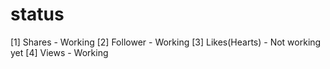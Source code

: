# status
[1] Shares - Working
[2] Follower - Working
[3] Likes(Hearts) - Not working yet
[4] Views - Working
